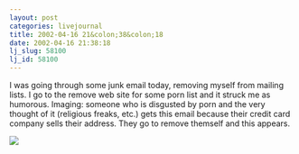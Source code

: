 ```yaml
---
layout: post
categories: livejournal
title: 2002-04-16 21&colon;38&colon;18
date: 2002-04-16 21:38:18
lj_slug: 58100
lj_id: 58100
---
```

I was going through some junk email today, removing myself from mailing lists. I go to the remove web site for some porn list and it struck me as humorous. Imaging: someone who is disgusted by porn and the very thought of it (religious freaks, etc.) gets this email because their credit card company sells their address. They go to remove themself and this appears.



![](http://www.csh.rit.edu/~retrev/livejournal/2002-04-17/porn_removal.jpg)
